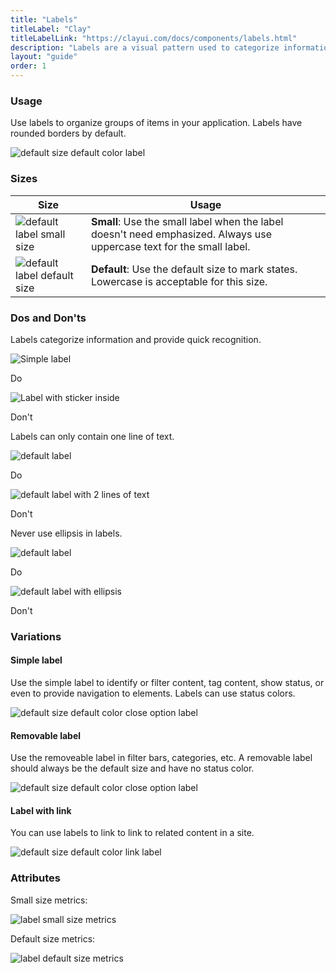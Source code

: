 ```yaml
---
title: "Labels"
titleLabel: "Clay"
titleLabelLink: "https://clayui.com/docs/components/labels.html"
description: "Labels are a visual pattern used to categorize information providing quick and easy recognition."
layout: "guide"
order: 1
---
```

### Usage
Use labels to organize groups of items in your application. Labels have rounded borders by default.

![default size default color label](../../../images/Labels.jpg)

### Sizes

| Size | Usage |
| ---- | ----- |
| ![default label small size](../../../images/LabelSmall.jpg) | **Small**: Use the small label when the label doesn't need emphasized. Always use uppercase text for the small label. |
| ![default label default size](../../../images/LabelDefault.jpg) | **Default**: Use the default size to mark states. Lowercase is acceptable for this size. |

### Dos and Don'ts

Labels categorize information and provide quick recognition.

<div class="row">
	<div class="dodont col-lg">
		<img class="do" src="../../../images/LabelSmallDo.jpg" alt="Simple label">
		<p class="do">Do</p>
	</div>
	<div class="dodont col-lg">
		<img class="dont" src="../../../images/LabelSmallDont.jpg" alt="Label with sticker inside">
		<p class="dont">Don't</p>
	</div>
</div>

Labels can only contain one line of text.

<div class="row">
	<div class="dodont col-lg">
		<img class="do" src="../../../images/LabelTextDo.jpg" alt="default label">
		<p class="do">Do</p>
	</div>
	<div class="dodont col-lg">
		<img class="dont" src="../../../images/LabelTextDontLines.jpg" alt="default label with 2 lines of text">
		<p class="dont">Don't</p>
	</div>
</div>

Never use ellipsis in labels.

<div class="row">
	<div class="dodont col-lg">
		<img class="do" src="../../../images/LabelTextDo.jpg" alt="default label">
		<p class="do">Do</p>
	</div>
	<div class="dodont col-lg">
		<img class="dont" src="../../../images/LabelTextDontEllipsis.jpg" alt="default label with ellipsis">
		<p class="dont">Don't</p>
	</div>
</div>


### Variations

#### Simple label

Use the simple label to identify or filter content, tag content, show status, or even to provide navigation to elements. Labels can use status colors.

![default size default color close option label](../../../images/LabelDefault.jpg)

#### Removable label

Use the removeable label in filter bars, categories, etc. A removable label should always be the default size and have no status color.

![default size default color close option label](../../../images/LabelRemovable.jpg)

#### Label with link

You can use labels to link to link to related content in a site.

![default size default color link label](../../../images/LabelLink.jpg)

### Attributes

Small size metrics:

![label small size metrics](../../../images/LabelSmallMetrics.jpg)

Default size metrics:

![label default size metrics](../../../images/LabelMetrics.jpg)

